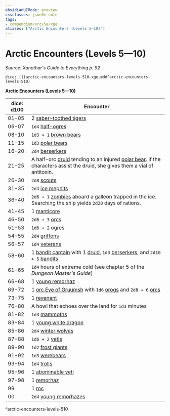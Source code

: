 ```yaml
---
obsidianUIMode: preview
cssclasses: json5e-note
tags:
- compendium/src/5e/xge
aliases: ["Arctic Encounters (Levels 5—10)"]
---
```

# Arctic Encounters (Levels 5—10)
*Source: Xanathar's Guide to Everything p. 92* 

`dice: [](arctic-encounters-levels-510-xge.md#^arctic-encounters-levels-510)`

**Arctic Encounters (Levels 5—10)**

| dice: d100 | Encounter |
|------------|-----------|
| 01-05 | 2 [saber-toothed tigers](z_compendium/bestiary/beast/saber-toothed-tiger.md) |
| 06-07 | `1d4` [half-ogres](z_compendium/bestiary/giant/half-ogre-ogrillon.md) |
| 08-10 | `1d3 + 1` [brown bears](z_compendium/bestiary/beast/brown-bear.md) |
| 11-15 | `1d3` [polar bears](z_compendium/bestiary/beast/polar-bear.md) |
| 16-20 | `2d4` [berserkers](z_compendium/bestiary/humanoid/berserker.md) |
| 21-25 | A half-orc [druid](z_compendium/bestiary/humanoid/druid.md) tending to an injured [polar bear](z_compendium/bestiary/beast/polar-bear.md). If the characters assist the druid, she gives them a vial of antitoxin. |
| 26-30 | `2d8` [scouts](z_compendium/bestiary/humanoid/scout.md) |
| 31-35 | `2d4` [ice mephits](z_compendium/bestiary/elemental/ice-mephit.md) |
| 36-40 | `2d6 + 1` [zombies](z_compendium/bestiary/undead/zombie.md) aboard a galleon trapped in the ice. Searching the ship yields `2d20` days of rations. |
| 41-45 | 1 [manticore](z_compendium/bestiary/monstrosity/manticore.md) |
| 46-50 | `2d6 + 3` [orcs](z_compendium/bestiary/humanoid/orc.md) |
| 51-53 | `1d6 + 2` [ogres](z_compendium/bestiary/giant/ogre.md) |
| 54-55 | `2d4` [griffons](z_compendium/bestiary/monstrosity/griffon.md) |
| 56-57 | `1d4` [veterans](z_compendium/bestiary/humanoid/veteran.md) |
| 58-60 | 1 [bandit captain](z_compendium/bestiary/humanoid/bandit-captain.md) with 1 [druid](z_compendium/bestiary/humanoid/druid.md), `1d3` [berserkers](z_compendium/bestiary/humanoid/berserker.md), and `2d10 + 5` [bandits](z_compendium/bestiary/humanoid/bandit.md) |
| 61-65 | `1d4` hours of extreme cold (see chapter 5 of the *Dungeon Master's Guide*) |
| 66-68 | 1 [young remorhaz](z_compendium/bestiary/monstrosity/young-remorhaz.md) |
| 69-72 | 1 [orc Eye of Gruumsh](z_compendium/bestiary/humanoid/orc-eye-of-gruumsh.md) with `1d6` [orogs](z_compendium/bestiary/humanoid/orog.md) and `2d8 + 6` [orcs](z_compendium/bestiary/humanoid/orc.md) |
| 73-75 | 1 [revenant](z_compendium/bestiary/undead/revenant.md) |
| 76-80 | A howl that echoes over the land for `1d3` minutes |
| 81-82 | `1d3` [mammoths](z_compendium/bestiary/beast/mammoth.md) |
| 83-84 | 1 [young white dragon](z_compendium/bestiary/dragon/young-white-dragon.md) |
| 85-86 | `2d4` [winter wolves](z_compendium/bestiary/monstrosity/winter-wolf.md) |
| 87-88 | `1d6 + 2` [yetis](z_compendium/bestiary/monstrosity/yeti.md) |
| 89-90 | `1d2` [frost giants](z_compendium/bestiary/giant/frost-giant.md) |
| 91-92 | `1d3` [werebears](z_compendium/bestiary/humanoid/werebear.md) |
| 93-94 | `1d4` [trolls](z_compendium/bestiary/giant/troll.md) |
| 95-96 | 1 [abominable yeti](z_compendium/bestiary/monstrosity/abominable-yeti.md) |
| 97-98 | 1 [remorhaz](z_compendium/bestiary/monstrosity/remorhaz.md) |
| 99 | 1 [roc](z_compendium/bestiary/monstrosity/roc.md) |
| 00 | `2d4` [young remorhazes](z_compendium/bestiary/monstrosity/young-remorhaz.md) |
^arctic-encounters-levels-510